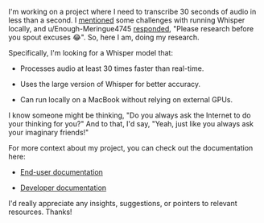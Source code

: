 I'm working on a project where I need to transcribe 30 seconds of audio in less than a second. I [mentioned](https://old.reddit.com/r/ADHD_Programmers/comments/1ernxsc/created_an_alwayson_transcription_app_to_capture/li7kdjd/) some challenges with running Whisper locally, and u/Enough-Meringue4745 [responded](https://old.reddit.com/r/ADHD_Programmers/comments/1ernxsc/created_an_alwayson_transcription_app_to_capture/li8trw4/), "Please research before you spout excuses 😂". So, here I am, doing my research.

Specifically, I'm looking for a Whisper model that:

- Processes audio at least 30 times faster than real-time.

- Uses the large version of Whisper for better accuracy.

- Can run locally on a MacBook without relying on external GPUs.

I know someone might be thinking, "Do you always ask the Internet to do your thinking for you?" And to that, I'd say, "Yeah, just like you always ask your imaginary friends!"

For more context about my project, you can check out the documentation here:

- [End-user documentation](https://github.com/8ta4/say)

- [Developer documentation](https://github.com/8ta4/say/blob/main/DONTREADME.md)

I'd really appreciate any insights, suggestions, or pointers to relevant resources. Thanks!
